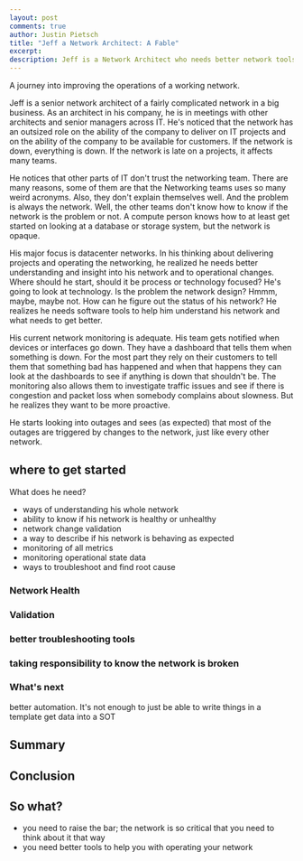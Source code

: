 ```yaml
---
layout: post
comments: true
author: Justin Pietsch
title: "Jeff a Network Architect: A Fable"
excerpt: 
description: Jeff is a Network Architect who needs better network tools
---
```

A journey into improving the operations of a working network.

Jeff is a senior network architect of a fairly complicated network in a big business. As an architect in his company, he is in meetings with other architects and senior managers across IT. He's noticed that the network has an outsized role on the ability of the company to deliver on IT projects and on the ability of the company to be available for customers. If the network is down, everything is down. If the network is late on a projects, it affects many teams.

He notices that other parts of IT don't trust the networking team. There are many reasons, some of them are that the Networking teams uses so many weird acronyms. Also, they don't explain themselves well. And the problem is always the network. Well, the other teams don't know how to know if the network is the problem or not. A compute person knows how to at least get started on looking at a database or storage system, but the network is opaque.

His major focus is datacenter networks. In his thinking about delivering projects and operating the networking, he realized he needs better understanding and insight into his network and to operational changes. Where should he start, should it be process or technology focused? He's going to look at technology. Is the problem the network design? Hmmm, maybe, maybe not. How can he figure out the status of his network? He realizes he needs software tools to help him understand his network and what needs to get better.

His current network monitoring is adequate. His team gets notified when devices or interfaces go down. They have a dashboard that tells them when something is down. For the most part they rely on their customers to tell them that something bad has happened and when that happens they can look at the dashboards to see if anything is down that shouldn't be. The monitoring also allows them to investigate traffic issues and see if there is congestion and packet loss when somebody complains about slowness. But he realizes they want to be more proactive. 

He starts looking into outages and sees (as expected) that most of the outages are triggered by changes to the network, just like every other network.

## where to get started

What does he need?
* ways of understanding his whole network
* ability to know if his network is healthy or unhealthy
* network change validation
* a way to describe if his network is behaving as expected
* monitoring of all metrics
* monitoring operational state data
* ways to troubleshoot and find root cause

### Network Health

### Validation



### better troubleshooting tools



### taking responsibility to know the network is broken



### What's next
better automation. It's not enough to just be able to write things in a template
get data into a SOT

## Summary


## Conclusion

## So what?
* you need to raise the bar; the network is so critical that you need to think about it that way
*  you need better tools to help you with operating your network


